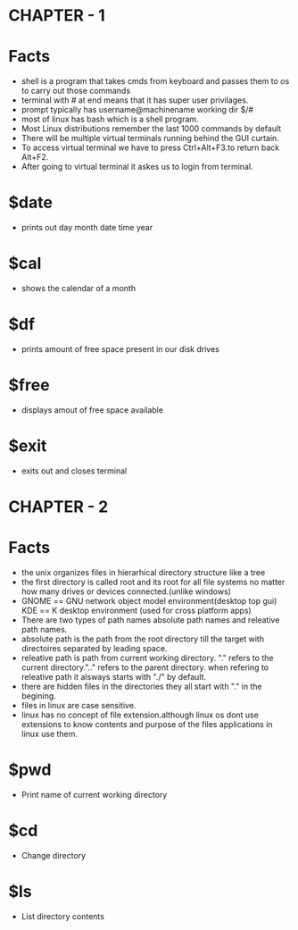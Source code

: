 # CHAPTER - 1


# Facts
* shell is a program that takes cmds from keyboard and passes them to os to carry out those commands
* terminal with # at end means that it has super user privilages.
* prompt typically has username@machinename working dir $/#
* most of linux has bash which is a shell program.
* Most Linux distributions remember the last 1000 commands by default
* There will be multiple virtual terminals running behind the GUI curtain.
* To access virtual terminal we have to press Ctrl+Alt+F3.to return back Alt+F2.
* After going to virtual terminal it askes us to login from terminal.

# $date
* prints out day month date time year

# $cal
* shows the calendar of a month 

# $df
* prints amount of free space present in our disk drives

# $free
* displays amout of free space available

# $exit
* exits out and closes terminal




# CHAPTER - 2


# Facts
* the unix organizes files in hierarhical directory structure like a tree
* the first directory is called root and its root for all file systems no matter how many drives or devices connected.(unlike windows)
* GNOME == GNU network object model environment(desktop top gui) KDE == K desktop environment (used for cross platform apps)
* There are two types of path names absolute path names and releative path names.
* absolute path is the path from the root directory till the target with directoires separated by leading space.
* releative path is path from current working directory. "." refers to the current directory.".." refers to the parent directory. when refering to releative path it alsways starts with "./" by default.
* there are hidden files in the directories they all start with "." in the begining.
* files in linux are case sensitive.
* linux has no concept of file extension.although linux os dont use extensions to know contents and purpose of the files applications in linux use them.

# $pwd 
* Print name of current working directory

# $cd 
* Change directory


# $ls 
* List directory contents




